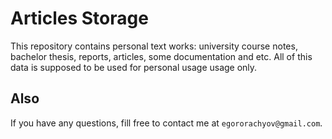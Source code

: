 # Articles Storage

This repository contains personal text works: university course notes, bachelor thesis, reports, articles, 
some documentation and etc. All of this data is supposed to be used for personal usage usage only.

## Also

If you have any questions, fill free to contact me at `egororachyov@gmail.com`.
